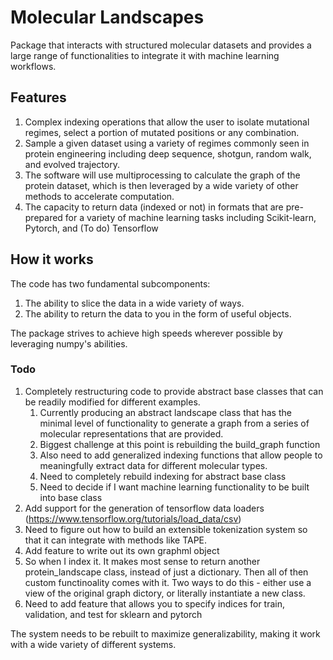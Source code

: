# Molecular Landscapes

Package that interacts with structured molecular datasets and provides a large
range of functionalities to integrate it with machine learning workflows.

## Features

1. Complex indexing operations that allow the user to isolate mutational regimes, select a portion of mutated positions or any combination.
2. Sample a given dataset using a variety of regimes commonly seen in protein engineering including deep sequence, shotgun, random walk, and evolved trajectory.
3. The software will use multiprocessing to calculate the graph of the protein dataset, which is then leveraged by a wide
variety of other methods to accelerate computation.
4. The capacity to return data (indexed or not) in formats that are pre-prepared for a variety of machine learning tasks including Scikit-learn, Pytorch, and (To do) Tensorflow

## How it works

The code has two fundamental subcomponents:
1.   The ability to slice the data in a wide variety of ways.
2.   The ability to return the data to you in the form of useful objects.

The package strives to achieve high speeds wherever possible by leveraging numpy's abilities.

### Todo

1. Completely restructuring code to provide abstract base classes that can be readily modified for different examples.
   1. Currently producing an abstract landscape class that has the minimal level of functionality to generate a graph from a series of molecular representations that are provided.
   2. Biggest challenge at this point is rebuilding the build_graph function
   3. Also need to add generalized indexing functions that allow people to meaningfully extract data for different molecular types.
   4. Need to completely rebuild indexing for abstract base class
   5. Need to decide if I want machine learning functionality to be built into base class
2. Add support for the generation of tensorflow data loaders (https://www.tensorflow.org/tutorials/load_data/csv)
4. Need to figure out how to build an extensible tokenization system so that it can integrate with methods like TAPE.
5. Add feature to write out its own graphml object
6. So when I index it. It makes most sense to return another protein_landscape class, instead of just a dictionary. Then all of then custom functinoality comes with it. Two ways to do this - either use a view of the original graph dictory, or literally instantiate a new class.
7. Need to add feature that allows you to specify indices for train, validation, and test for sklearn and pytorch

The system needs to be rebuilt to maximize generalizability, making it work with a wide variety of different systems.
